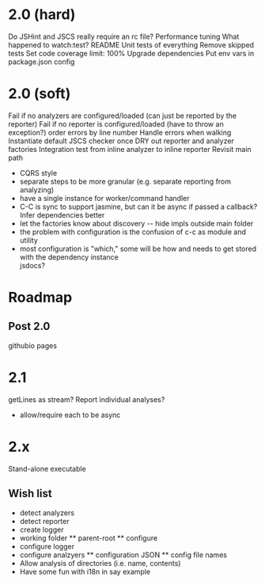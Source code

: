 # 2.0 (hard)
Do JSHint and JSCS really require an rc file?
Performance tuning
What happened to watch:test?
README
Unit tests of everything
Remove skipped tests
Set code coverage limit: 100%
Upgrade dependencies
Put env vars in package.json config

# 2.0 (soft)
Fail if no analyzers are configured/loaded (can just be reported by the reporter)
Fail if no reporter is configured/loaded (have to throw an exception?)
order errors by line number
Handle errors when walking
Instantiate default JSCS checker once
DRY out reporter and analyzer factories
Integration test from inline analyzer to inline reporter
Revisit main path 
* CQRS style
* separate steps to be more granular (e.g. separate reporting from analyzing)
* have a single instance for worker/command handler
* C-C is sync to support jasmine, but can it be async if passed a callback?
Infer dependencies better
* let the factories know about discovery -- hide impls outside main folder
* the problem with configuration is the confusion of c-c as module and utility
* most configuration is "which," some will be how and needs to get stored with the dependency instance  
jsdocs?

# Roadmap
## Post 2.0
githubio pages

# 2.1
getLines as stream?
Report ìndividual analyses?
* allow/require each to be async

# 2.x
Stand-alone executable

## Wish list
* detect analyzers
* detect reporter
* create logger
* working folder
** parent-root
** configure
* configure logger
* configure analzyers
** configuration JSON
** config file names
* Allow analysis of directories (i.e. name, contents)
* Have some fun with i18n in say example
